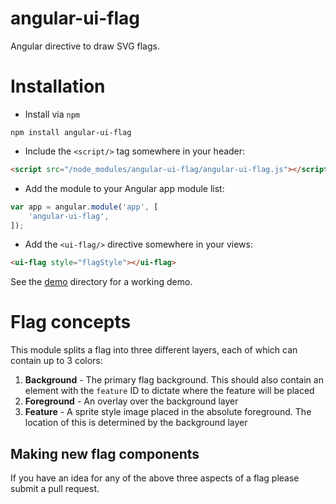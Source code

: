 angular-ui-flag
===============
Angular directive to draw SVG flags.


Installation
=============

* Install via `npm`

```
npm install angular-ui-flag
```

* Include the `<script/>` tag somewhere in your header:

```html
<script src="/node_modules/angular-ui-flag/angular-ui-flag.js"></script>
```

* Add the module to your Angular app module list:

```javascript
var app = angular.module('app', [
	'angular-ui-flag',
]);
```

* Add the `<ui-flag/>` directive somewhere in your views:

```html
<ui-flag style="flagStyle"></ui-flag>
```


See the [demo](demo/) directory for a working demo.


Flag concepts
=============
This module splits a flag into three different layers, each of which can contain up to 3 colors:

1. **Background** - The primary flag background. This should also contain an element with the `feature` ID to dictate where the feature will be placed
2. **Foreground** - An overlay over the background layer
3. **Feature** - A sprite style image placed in the absolute foreground. The location of this is determined by the background layer


Making new flag components
--------------------------
If you have an idea for any of the above three aspects of a flag please submit a pull request.
